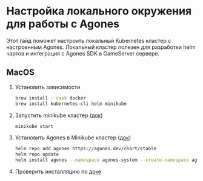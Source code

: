 # Настройка локального окружения для работы с Agones

Этот гайд поможет настроить локальный Kubernetes кластер с настроенным Agones.
Локальный кластер полезен для разработки helm чартов и интеграция с Agones SDK в GameServer сервере.

## MacOS

1. Установить зависимости

    ```bash
    brew install --cask docker
    brew install kubernetes-cli helm minikube
    ```

2. Запустить minikube кластер ([док](https://minikube.sigs.k8s.io/docs/start/))

    ```bash
    minikube start
    ```

3. Установить Agones в Minikube кластер ([док](https://agones.dev/site/docs/installation/install-agones/helm/))

    ```bash
    helm repo add agones https://agones.dev/chart/stable
    helm repo update
    helm install agones --namespace agones-system --create-namespace agones/agones
    ```

4. Проверить инсталляцию по [доке](https://agones.dev/site/docs/installation/confirm/)
